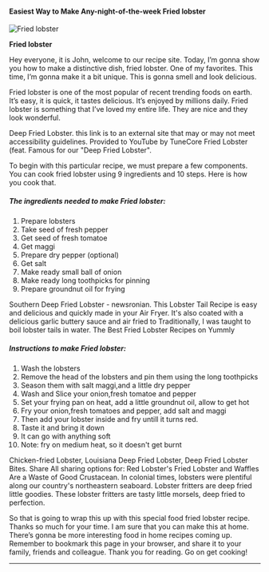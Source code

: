             

#### Easiest Way to Make Any-night-of-the-week Fried lobster

![Fried lobster](https://img-global.cpcdn.com/recipes/37cc4f7079dfb662/751x532cq70/fried-lobster-recipe-main-photo.jpg)

**Fried lobster**

Hey everyone, it is John, welcome to our recipe site. Today, I’m gonna show you how to make a distinctive dish, fried lobster. One of my favorites. This time, I’m gonna make it a bit unique. This is gonna smell and look delicious.

Fried lobster is one of the most popular of recent trending foods on earth. It’s easy, it is quick, it tastes delicious. It’s enjoyed by millions daily. Fried lobster is something that I’ve loved my entire life. They are nice and they look wonderful.

Deep Fried Lobster. this link is to an external site that may or may not meet accessibility guidelines. Provided to YouTube by TuneCore Fried Lobster (feat. Famous for our "Deep Fried Lobster".

To begin with this particular recipe, we must prepare a few components. You can cook fried lobster using 9 ingredients and 10 steps. Here is how you cook that.

##### The ingredients needed to make Fried lobster:

1.  Prepare lobsters
2.  Take seed of fresh pepper
3.  Get seed of fresh tomatoe
4.  Get maggi
5.  Prepare dry pepper (optional)
6.  Get salt
7.  Make ready small ball of onion
8.  Make ready long toothpicks for pinning
9.  Prepare groundnut oil for frying

Southern Deep Fried Lobster - newsronian. This Lobster Tail Recipe is easy and delicious and quickly made in your Air Fryer. It's also coated with a delicious garlic buttery sauce and air fried to Traditionally, I was taught to boil lobster tails in water. The Best Fried Lobster Recipes on Yummly

##### Instructions to make Fried lobster:

1.  Wash the lobsters
2.  Remove the head of the lobsters and pin them using the long toothpicks
3.  Season them with salt maggi,and a little dry pepper
4.  Wash and Slice your onion,fresh tomatoe and pepper
5.  Set your frying pan on heat, add a little groundnut oil, allow to get hot
6.  Fry your onion,fresh tomatoes and pepper, add salt and maggi
7.  Then add your lobster inside and fry untill it turns red.
8.  Taste it and bring it down
9.  It can go with anything soft
10.  Note: fry on medium heat, so it doesn't get burnt

Chicken-fried Lobster, Louisiana Deep Fried Lobster, Deep Fried Lobster Bites. Share All sharing options for: Red Lobster's Fried Lobster and Waffles Are a Waste of Good Crustacean. In colonial times, lobsters were plentiful along our country's northeastern seaboard. Lobster fritters are deep fried little goodies. These lobster fritters are tasty little morsels, deep fried to perfection.

So that is going to wrap this up with this special food fried lobster recipe. Thanks so much for your time. I am sure that you can make this at home. There’s gonna be more interesting food in home recipes coming up. Remember to bookmark this page in your browser, and share it to your family, friends and colleague. Thank you for reading. Go on get cooking!

* * *
